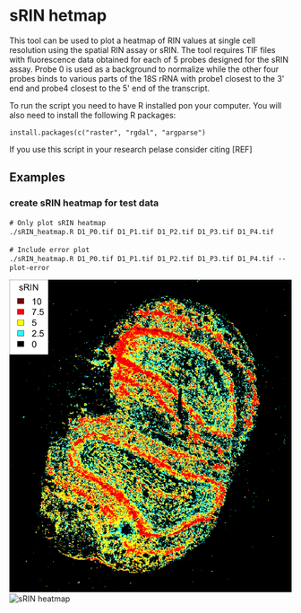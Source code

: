 # sRIN hetmap

This tool can be used to plot a heatmap of RIN values at single cell resolution using the spatial RIN assay or sRIN. The tool requires TIF files with fluorescence data obtained for each of 5 probes designed for the sRIN assay. Probe 0 is used as a background to normalize while the other four probes binds to various parts of the 18S rRNA with probe1 closest to the 3' end and probe4 closest to the 5' end of the transcript.

To run the script you need to have R installed pon your computer. You will also need to install the following R packages:

````
install.packages(c("raster", "rgdal", "argparse")
````

If you use this script in your research pelase consider citing [REF]

## Examples

### create sRIN heatmap for test data 

```
# Only plot sRIN heatmap
./sRIN_heatmap.R D1_P0.tif D1_P1.tif D1_P2.tif D1_P3.tif D1_P4.tif

# Include error plot
./sRIN_heatmap.R D1_P0.tif D1_P1.tif D1_P2.tif D1_P3.tif D1_P4.tif --plot-error

```

![](data/sRIN_heatmap.png?raw=True "sRIN heatmap")
![](data/sRIN_error_heatmap.png?raw=True "sRIN heatmap")
